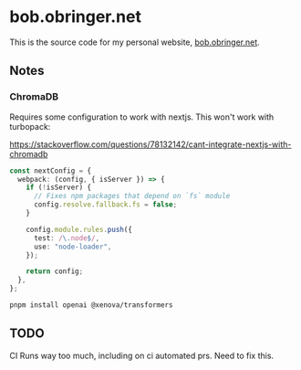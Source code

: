 # bob.obringer.net

This is the source code for my personal website, [bob.obringer.net](https://bob.obringer.net).

## Notes

### ChromaDB

Requires some configuration to work with nextjs. This won't work with turbopack:

https://stackoverflow.com/questions/78132142/cant-integrate-nextjs-with-chromadb

```typescript
const nextConfig = {
  webpack: (config, { isServer }) => {
    if (!isServer) {
      // Fixes npm packages that depend on `fs` module
      config.resolve.fallback.fs = false;
    }

    config.module.rules.push({
      test: /\.node$/,
      use: "node-loader",
    });

    return config;
  },
};
```

```bash
pnpm install openai @xenova/transformers
```

## TODO

CI Runs way too much, including on ci automated prs. Need to fix this.

```

```
